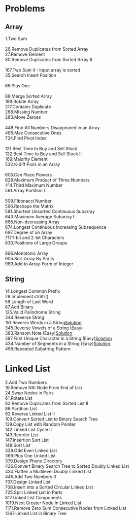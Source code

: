 # Problems
## Array
1.Two Sum<br/>	
26.Remove Duplicates from Sorted Array<br/>	
27.Remove Element<br/>
80.Remove Duplicates from Sorted Array II<br/>	
167.Two Sum II - Input array is sorted<br/>
35.Search Insert Position<br/>		
66.Plus One<br/>	
88.Merge Sorted Array<br/>
189.Rotate Array<br/>
217.Contains Duplicate	<br/>
268.Missing Number<br/>	
283.Move Zeroes<br/>	
448.Find All Numbers Disappeared in an Array<br/>
485.Max Consecutive Ones<br/>
724.Find Pivot Index<br/>	
121.Best Time to Buy and Sell Stock	<br/>
122.Best Time to Buy and Sell Stock II	<br/>
169.Majority Element<br/>
532.K-diff Pairs in an Array<br/>			
605.Can Place Flowers<br/>
628.Maximum Product of Three Numbers<br/>
414.Third Maximum Number<br/>
561.Array Partition I<br/>	
509.Fibonacci Number<br/>
566.Reshape the Matrix<br/>
581.Shortest Unsorted Continuous Subarray<br/>
643.Maximum Average Subarray I<br/>
665.Non-decreasing Array<br/>
674.Longest Continuous Increasing Subsequence<br/>
697.Degree of an Array	<br/>
717.1-bit and 2-bit Characters	<br/>
830.Positions of Large Groups<br/>	
896.Monotonic Array	<br/>
905.Sort Array By Parity<br/>
989.Add to Array-Form of Integer<br/>
## String

14.Longest Common Prefix</br>
28.Implement strStr()</br>
58.Length of Last Word</br>
67.Add Binary</br>
125.Valid Palindrome String</br>
344.Reverse String</br>
151.Reverse Words in a String[Solution](https://zichenwang.gitbooks.io/algorithms-summary/151-reverse-words-in-a-string.html)</br>
345.Reverse Vowels of a String (Easy)</br>
383.Ransom Note (Easy)[Solution](https://github.com/maainul/Java/blob/master/src/leetcode/String/_383_RansomNote/_383_RansomNote.java)</br>
387.First Unique Character in a String (Easy)[Solution](https://github.com/maainul/Java/blob/master/src/leetcode/String/_387_FirstUniqueCharacterInAString/_387_FirstUniqueCharacterInAString.java)</br>
434.Number of Segments in a String (Easy)[Solution](https://github.com/maainul/Java/blob/master/src/leetcode/String/_434_NumberofSegmentsinaString/_434_NumberofSegmentsinaString.java)</br>
459.Repeated Substring Pattern</br>

# Linked List
2.Add Two Numbers</br>
19.Remove Nth Node From End of List</br>
24.Swap Nodes in Pairs</br>
61.Rotate List</br>
82.Remove Duplicates from Sorted List II</br>
86.Partition List</br>
92.Reverse Linked List II</br>
109.Convert Sorted List to Binary Search Tree</br>
138.Copy List with Random Pointer</br>
142.Linked List Cycle II</br>
143.Reorder List</br>
147.Insertion Sort List</br>
148.Sort List</br>
328.Odd Even Linked List</br>
369.Plus One Linked List</br>
379.Design Phone Directory</br>
426.Convert Binary Search Tree to Sorted Doubly Linked List</br>
430.Flatten a Multilevel Doubly Linked List</br>
445.Add Two Numbers II</br>
707.Design Linked List</br>
708.Insert into a Sorted Circular Linked List</br>
725.Split Linked List in Parts</br>
817.Linked List Components</br>
1019.Next Greater Node In Linked List</br>
1171.Remove Zero Sum Consecutive Nodes from Linked List</br>
1367.Linked List in Binary Tree</br>
